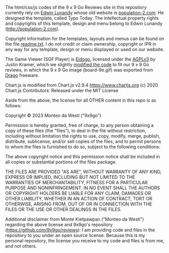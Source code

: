 The html/css/js codes of the 9 x 9 Go Reviews site in this repository currently rely on [Edwin Lunandy](https://github.com/populationtwo?tab=repositories) whose old website is [population-2.com](http://population-2.com/). He designed the template, called Typo Today. The intellectual property rights and copyrights of this template, design and menu belong to Edwin Lunandy (http://population-2.com).

Copyright information for the templates, layouts and menus can be found on the file [readme.txt](readme.txt). I do not credit or claim ownership, copyright or IPR in any way for any template, design or menu displayed or used on our website.

The Game Viewer (SGF Player) is [Eidogo](http://eidogo.com/), licensed under the [AGPLv3](https://www.gnu.org/licenses/agpl-3.0.html) by Justin Kramer, which we slightly [modified the code](https://github.com/9x9go/reviews/tree/main/player) to fit our 9 x 9 Go reviews, in which the 9 x 9 Go image (board-9e.gif) was exported from [Drago](http://www.godrago.net) freeware.

Chart.js is modified from Chart.js v2.9.4 https://www.chartjs.org (c) 2020 Chart.js Contributors: Released under the MIT License

Aside from the above, the license for all OTHER content in this repo is as follows:

Copyright © 2023 Monteo da Westi ("9x9go")

Permission is hereby granted, free of charge, to any person obtaining a copy of these files (the "files"), 
to deal in the file without restriction, including without limitation the rights to use, copy, modify, 
merge, publish, distribute, sublicense, and/or sell copies of the files, and to permit persons to 
whom the files is furnished to do so, subject to the following conditions:

The above copyright notice and this permission notice shall be included in all copies or
substantial portions of the files package.

THE FILES ARE PROVIDED "AS ARE", WITHOUT WARRANTY OF ANY KIND, EXPRESS OR IMPLIED, INCLUDING BUT
NOT LIMITED TO THE WARRANTIES OF MERCHANTABILITY, FITNESS FOR A PARTICULAR PURPOSE AND
NONINFRINGEMENT. IN NO EVENT SHALL THE AUTHORS OR COPYRIGHT HOLDERS BE LIABLE FOR ANY CLAIM,
DAMAGES OR OTHER LIABILITY, WHETHER IN AN ACTION OF CONTRACT, TORT OR OTHERWISE, ARISING FROM,
OUT OF OR IN CONNECTION WITH THE FILES OR THE USE OR OTHER DEALINGS IN THE FILES.

Additional disclaimer from Monte Kietpawpan ("Monteo da Westi") regarding the above license and 9x9go's
repository (https://github.com/9x9go/reviews):
I am providing code and files in the repository to you under an open source license. Because this is my
personal repository, the license you receive to my code and files is from me, and not others.
